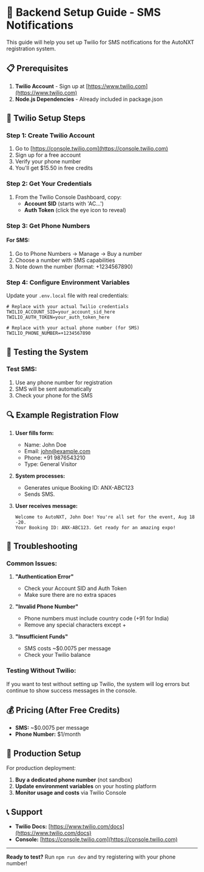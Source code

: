 # 🚀 Backend Setup Guide - SMS Notifications

This guide will help you set up Twilio for SMS notifications for the AutoNXT registration system.

## 📋 Prerequisites

1. **Twilio Account** - Sign up at [https://www.twilio.com](https://www.twilio.com)
2. **Node.js Dependencies** - Already included in package.json

## 🔧 Twilio Setup Steps

### Step 1: Create Twilio Account
1. Go to [https://console.twilio.com](https://console.twilio.com)
2. Sign up for a free account
3. Verify your phone number
4. You'll get $15.50 in free credits

### Step 2: Get Your Credentials
1. From the Twilio Console Dashboard, copy:
   - **Account SID** (starts with 'AC...')
   - **Auth Token** (click the eye icon to reveal)

### Step 3: Get Phone Numbers

#### For SMS:
1. Go to Phone Numbers → Manage → Buy a number
2. Choose a number with SMS capabilities
3. Note down the number (format: +1234567890)

### Step 4: Configure Environment Variables

Update your `.env.local` file with real credentials:

```env
# Replace with your actual Twilio credentials
TWILIO_ACCOUNT_SID=your_account_sid_here
TWILIO_AUTH_TOKEN=your_auth_token_here

# Replace with your actual phone number (for SMS)
TWILIO_PHONE_NUMBER=+1234567890
```

## 📱 Testing the System

### Test SMS:
1. Use any phone number for registration
2. SMS will be sent automatically
3. Check your phone for the SMS

## 🔍 Example Registration Flow

1. **User fills form:**
   - Name: John Doe
   - Email: john@example.com
   - Phone: +91 9876543210
   - Type: General Visitor

2. **System processes:**
   - Generates unique Booking ID: ANX-ABC123
   - Sends SMS.

3. **User receives message:**
   ```
   Welcome to AutoNXT, John Doe! You're all set for the event, Aug 18 -20. 
   Your Booking ID: ANX-ABC123. Get ready for an amazing expo!
   ```

## 🚨 Troubleshooting

### Common Issues:

1. **"Authentication Error"**
   - Check your Account SID and Auth Token
   - Make sure there are no extra spaces

2. **"Invalid Phone Number"**
   - Phone numbers must include country code (+91 for India)
   - Remove any special characters except +

3. **"Insufficient Funds"**
   - SMS costs ~$0.0075 per message
   - Check your Twilio balance

### Testing Without Twilio:
If you want to test without setting up Twilio, the system will log errors but continue to show success messages in the console.

## 💰 Pricing (After Free Credits)

- **SMS:** ~$0.0075 per message  
- **Phone Number:** $1/month

## 🔄 Production Setup

For production deployment:

1. **Buy a dedicated phone number** (not sandbox)
2. **Update environment variables** on your hosting platform
3. **Monitor usage and costs** via Twilio Console

## 📞 Support

- **Twilio Docs:** [https://www.twilio.com/docs](https://www.twilio.com/docs)
- **Console:** [https://console.twilio.com](https://console.twilio.com)

---

**Ready to test?** Run `npm run dev` and try registering with your phone number!
